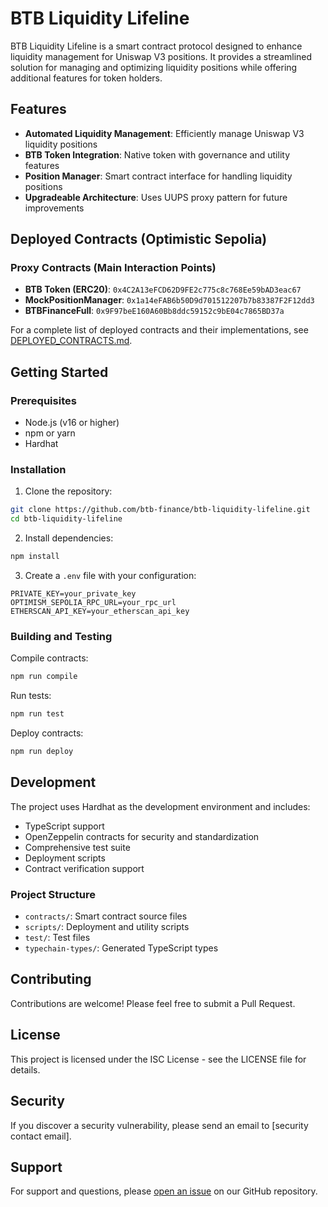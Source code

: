 # BTB Liquidity Lifeline

BTB Liquidity Lifeline is a smart contract protocol designed to enhance liquidity management for Uniswap V3 positions. It provides a streamlined solution for managing and optimizing liquidity positions while offering additional features for token holders.

## Features

- **Automated Liquidity Management**: Efficiently manage Uniswap V3 liquidity positions
- **BTB Token Integration**: Native token with governance and utility features
- **Position Manager**: Smart contract interface for handling liquidity positions
- **Upgradeable Architecture**: Uses UUPS proxy pattern for future improvements

## Deployed Contracts (Optimistic Sepolia)

### Proxy Contracts (Main Interaction Points)
- **BTB Token (ERC20)**: `0x4C2A13eFCD62D9FE2c775c8c768Ee59bAD3eac67`
- **MockPositionManager**: `0x1a14eFAB6b50D9d701512207b7b83387F2F12dd3`
- **BTBFinanceFull**: `0x9F97beE160A60Bb8ddc59152c9bE04c7865BD37a`

For a complete list of deployed contracts and their implementations, see [DEPLOYED_CONTRACTS.md](./DEPLOYED_CONTRACTS.md).

## Getting Started

### Prerequisites

- Node.js (v16 or higher)
- npm or yarn
- Hardhat

### Installation

1. Clone the repository:
```bash
git clone https://github.com/btb-finance/btb-liquidity-lifeline.git
cd btb-liquidity-lifeline
```

2. Install dependencies:
```bash
npm install
```

3. Create a `.env` file with your configuration:
```env
PRIVATE_KEY=your_private_key
OPTIMISM_SEPOLIA_RPC_URL=your_rpc_url
ETHERSCAN_API_KEY=your_etherscan_api_key
```

### Building and Testing

Compile contracts:
```bash
npm run compile
```

Run tests:
```bash
npm run test
```

Deploy contracts:
```bash
npm run deploy
```

## Development

The project uses Hardhat as the development environment and includes:

- TypeScript support
- OpenZeppelin contracts for security and standardization
- Comprehensive test suite
- Deployment scripts
- Contract verification support

### Project Structure

- `contracts/`: Smart contract source files
- `scripts/`: Deployment and utility scripts
- `test/`: Test files
- `typechain-types/`: Generated TypeScript types

## Contributing

Contributions are welcome! Please feel free to submit a Pull Request.

## License

This project is licensed under the ISC License - see the LICENSE file for details.

## Security

If you discover a security vulnerability, please send an email to [security contact email].

## Support

For support and questions, please [open an issue](https://github.com/btb-finance/btb-liquidity-lifeline/issues) on our GitHub repository.
